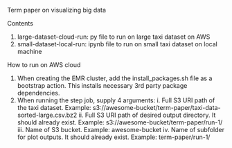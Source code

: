 Term paper on visualizing big data

Contents
1. large-dataset-cloud-run: py file to run on large taxi dataset on AWS
2. small-dataset-local-run: ipynb file to run on small taxi dataset on local machine

How to run on AWS cloud
1. When creating the EMR cluster, add the install_packages.sh file as a bootstrap action. This installs necessary 3rd party package dependencies.
2. When running the step job, supply 4 arguments:
      i. Full S3 URI path of the taxi dataset. Example: s3://awesome-bucket/term-paper/taxi-data-sorted-large.csv.bz2 
     ii. Full S3 URI path of desired output directory. It should already exist. Example: s3://awesome-bucket/term-paper/run-1/
    iii. Name of S3 bucket. Example: awesome-bucket
     iv. Name of subfolder for plot outputs. It should already exist. Example: term-paper/run-1/
